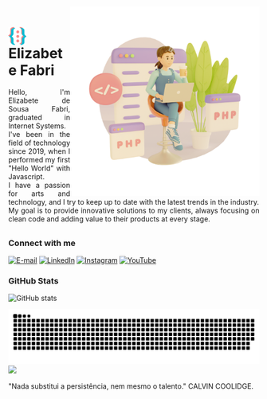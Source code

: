 <img align="right" alt="Developer" height="380" src="banner.png">

<h1>
    <a href="https://elizabetefabri.cloud">
     <img align="center" alt="Logo" width="36px" src="chaves.png">
    </a>
    <span>Elizabete Fabri</span>
</h1>

<p align="justify">
Hello, I'm Elizabete de Sousa Fabri, graduated in Internet Systems.<br>
I've been in the field of technology since 2019, when I performed my first "Hello World" with Javascript.<br>
I have a passion for arts and technology, and I try to keep up to date with the latest trends in the industry.<br> 
My goal is to provide innovative solutions to my clients, always focusing on clean code and adding value to their products at every stage.</p>

##

<h3 align="left">Connect with me</h3>

[![E-mail](https://img.shields.io/badge/-Email-000?style=for-the-badge&logo=microsoft-outlook&logoColor=FF8888&color:FFF)](mailto:elizabetefabri@outlook.com)
[![LinkedIn](https://img.shields.io/badge/-LinkedIn-000?style=for-the-badge&logo=linkedin&logoColor=FF8888&color:FFF)](https://www.linkedin.com/in/elizabetefabri/)
[![Instagram](https://img.shields.io/badge/-Instagram-000?style=for-the-badge&logo=instagram&logoColor=FF8888&color:FFF)]()
[![YouTube](https://img.shields.io/badge/-YouTube-000?style=for-the-badge&logo=youtube&logoColor=FF8888&color:FFF)]()

<h3 align="left">GitHub Stats</h3>
  
![GitHub stats](https://github-readme-stats.vercel.app/api?username=ElizabeteFabri&show_icons=true&theme=calm)

<div align="center">
  <img  src="https://github.com/1999AZZAR/1999AZZAR/blob/main/resources/img/grid-snake.svg"
       alt="snake" /></a>
</div>

<!-- FOOTER -->
<img src="https://user-images.githubusercontent.com/73097560/115834477-dbab4500-a447-11eb-908a-139a6edaec5c.gif">

"Nada substitui a persistência, nem mesmo o talento." CALVIN COOLIDGE. 